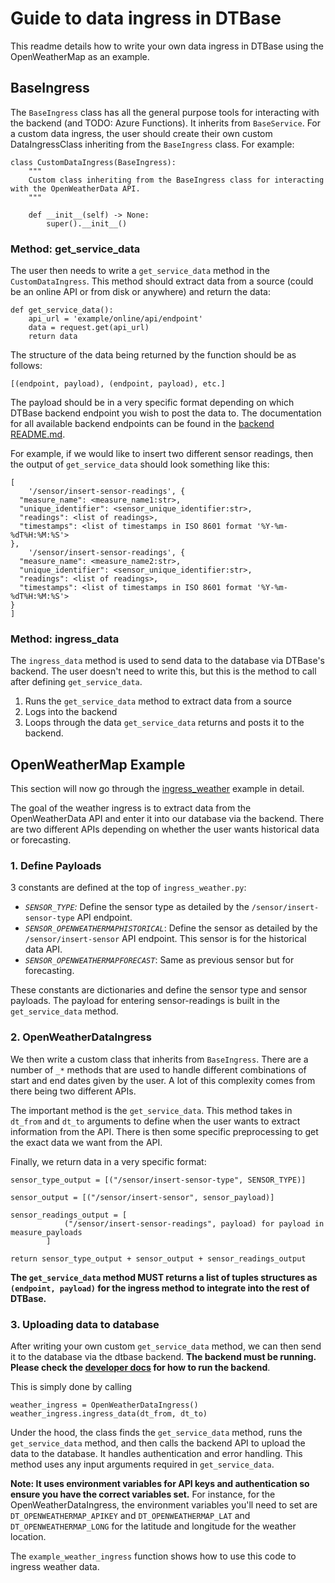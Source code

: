 # Guide to data ingress in DTBase

This readme details how to write your own data ingress in DTBase using the OpenWeatherMap as an example.

## BaseIngress

The `BaseIngress` class has all the general purpose tools for interacting with the backend (and TODO: Azure Functions). It inherits from `BaseService`.
For a custom data ingress, the user should create their own custom DataIngressClass inheriting from the `BaseIngress` class.
For example:

```
class CustomDataIngress(BaseIngress):
    """
    Custom class inheriting from the BaseIngress class for interacting with the OpenWeatherData API.
    """

    def __init__(self) -> None:
        super().__init__()
```

### Method: get_service_data

The user then needs to write a `get_service_data` method in the `CustomDataIngress`. This method should extract data from a source (could be an online API or from disk or anywhere) and return the data:

```
def get_service_data():
    api_url = 'example/online/api/endpoint'
    data = request.get(api_url)
    return data
```

The structure of the data being returned by the function should be as follows:

```
[(endpoint, payload), (endpoint, payload), etc.]
```

The payload should be in a very specific format depending on which DTBase backend endpoint you wish to post the data to. The documentation for all available backend endpoints can be found in the [backend README.md](..//backend/README.md).

For example, if we would like to insert two different sensor readings, then the output of `get_service_data` should look something like this:

```
[
    '/sensor/insert-sensor-readings', {
  "measure_name": <measure_name1:str>,
  "unique_identifier": <sensor_unique_identifier:str>,
  "readings": <list of readings>,
  "timestamps": <list of timestamps in ISO 8601 format '%Y-%m-%dT%H:%M:%S'>
},
    '/sensor/insert-sensor-readings', {
  "measure_name": <measure_name2:str>,
  "unique_identifier": <sensor_unique_identifier:str>,
  "readings": <list of readings>,
  "timestamps": <list of timestamps in ISO 8601 format '%Y-%m-%dT%H:%M:%S'>
}
]
```

### Method: ingress_data

The `ingress_data` method is used to send data to the database via DTBase's backend. The user doesn't need to write this, but this is the method to call after defining `get_service_data`.

1. Runs the `get_service_data` method to extract data from a source
2. Logs into the backend
3. Loops through the data `get_service_data` returns and posts it to the backend.


## OpenWeatherMap Example

This section will now go through the [ingress_weather](ingress_weather.py) example in detail.

The goal of the weather ingress is to extract data from the OpenWeatherData API and enter it into our database via the backend. There are two different APIs depending on whether the user wants historical data or forecasting.

### 1. Define Payloads

3 constants are defined at the top of `ingress_weather.py`:

- *`SENSOR_TYPE`:* Define the sensor type as detailed by the `/sensor/insert-sensor-type` API endpoint.
- *`SENSOR_OPENWEATHERMAPHISTORICAL`*: Define the sensor as detailed by the `/sensor/insert-sensor` API endpoint. This sensor is for the historical data API.
- *`SENSOR_OPENWEATHERMAPFORECAST`*: Same as previous sensor but for forecasting.

These constants are dictionaries and define the sensor type and sensor payloads. The payload for entering sensor-readings is built in the `get_service_data` method.

### 2. OpenWeatherDataIngress

We then write a custom class that inherits from `BaseIngress`. There are a number of `_*` methods that are used to handle different combinations of start and end dates given by the user. A lot of this complexity comes from there being two different APIs.

The important method is the `get_service_data`. This method takes in `dt_from` and `dt_to` arguments to define when the user wants to extract information from the API. There is then some specific preprocessing to get the exact data we want from the API.

Finally, we return data in a very specific format:

```
sensor_type_output = [("/sensor/insert-sensor-type", SENSOR_TYPE)]

sensor_output = [("/sensor/insert-sensor", sensor_payload)]

sensor_readings_output = [
            ("/sensor/insert-sensor-readings", payload) for payload in measure_payloads
        ]

return sensor_type_output + sensor_output + sensor_readings_output
```

**The `get_service_data` method MUST returns a list of tuples structures as `(endpoint, payload)` for the ingress method to integrate into the rest of DTBase.**

### 3. Uploading data to database

After writing your own custom `get_service_data` method, we can then send it to the database via the dtbase backend. **The backend must be running. Please check the [developer docs](../../DeveloperDocs.md) for how to run the backend**.

This is simply done by calling

```
weather_ingress = OpenWeatherDataIngress()
weather_ingress.ingress_data(dt_from, dt_to)
```

Under the hood, the class finds the `get_service_data` method, runs the `get_service_data` method, and then calls the backend API to upload the data to the database. It handles authentication and error handling. This method uses any input arguments required in `get_service_data`.

**Note: It uses environment variables for API keys and authentication so ensure you have the correct variables set.**
For instance, for the OpenWeatherDataIngress, the environment variables you'll need to set are `DT_OPENWEATHERMAP_APIKEY` and `DT_OPENWEATHERMAP_LAT` and `DT_OPENWEATHERMAP_LONG` for the latitude and longitude for the weather location.

The `example_weather_ingress` function shows how to use this code to ingress weather data.
